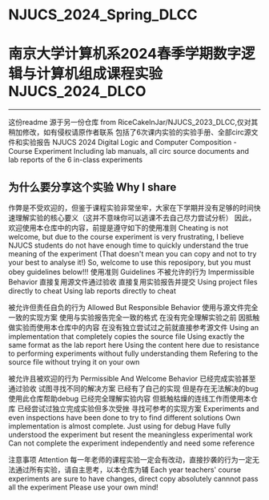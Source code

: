 # NJUCS_2024_Spring_DLCC
南京大学计算机系2024春季学期数字逻辑与计算机组成课程实验
NJUCS_2024_DLCO
====
-----
这份readme 源于另一份仓库 from RiceCakeInJar/NJUCS_2023_DLCC,仅对其稍加修改，如有侵权请原作者联系
包括了6次课内实验的实验手册、全部circ源文件和实验报告
NJUCS 2024 Digital Logic and Computer Composition - Course Experiment
Including lab manuals, all circ source documents and lab reports of the 6 in-class experiments

为什么要分享这个实验 Why I share
-----
作弊是不受欢迎的，但鉴于课程实验非常坐牢，大家在下学期并没有足够的时间快速理解实验的核心要义（这并不意味你可以逃课不去自己尽力尝试分析）
因此，欢迎使用本仓库中的内容，前提是遵守如下的使用准则
Cheating is not welcome, but due to the course experiment is very frustrating, I believe NJUCS students do not have enough time to quickly understand the true meaning of the experiment
(That doesn't mean you can copy and not to try your best to analyse it!)
So, welcome to use this reposipory, but you must obey guidelines below!!!
使用准则 Guidelines
不被允许的行为 Impermissible Behavior
直接复用源文件通过验收
直接复用实验报告并提交
Using project files directly to cheat
Using lab reports directly to cheat

被允许但责任自负的行为 Allowed But Responsible Behavior
使用与源文件完全一致的实现方案
使用与实验报告完全一致的格式
在没有完全理解实验之前 因抵触做实验而使用本仓库中的内容
在没有独立尝试过之前就直接参考源文件
Using an implementation that completely copies the source file
Using exactly the same format as the lab report here
Using the content here due to resistance to performing experiments without fully understanding them
Refering to the source file without trying it on your own

被允许且被欢迎的行为 Permissible And Welcome Behavior
已经完成实验甚至通过验收 试图寻找不同的解决方案
已经有了自己的实现 但是存在无法解决的bug 使用此仓库帮助debug
已经完全理解实验内容 但抵触枯燥的连线工作而使用本仓库
已经尝试过独立完成实验但多次受挫 寻找可参考的实现方案
Experiments and even inspections have been done to try to find different solutions
Own implementation is almost complete. Just using for debug
Have fully understood the experiment but resent the meaningless experimental work
Can not complete the experiment independently and need some reference

注意事项 Attention
每一年老师的课程实验一定会有改动，直接抄袭的行为一定无法通过所有实验，请自主思考，以本仓库为辅
Each year teachers' course experiments are sure to have changes, direct copy absolutely cannnot pass all the experiment
Please use your own mind!
